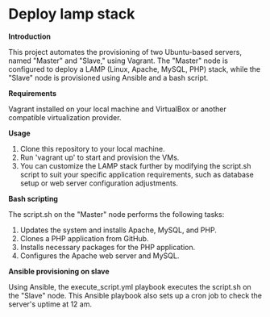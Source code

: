 # Deploy lamp stack

**Introduction**

This project automates the provisioning of two Ubuntu-based servers, named "Master" and "Slave," using Vagrant. The "Master" node is configured to deploy a LAMP (Linux, Apache, MySQL, PHP) stack, while the "Slave" node is provisioned using Ansible and a bash script.

**Requirements**

Vagrant installed on your local machine and VirtualBox or another compatible virtualization provider.

**Usage**
1. Clone this repository to your local machine.
2. Run 'vagrant up' to start and provision the VMs.
3. You can customize the LAMP stack further by modifying the script.sh script to suit your specific application requirements, such as database setup or web server configuration adjustments.

**Bash scripting**

The script.sh on the "Master" node performs the following tasks:

1. Updates the system and installs Apache, MySQL, and PHP.
2. Clones a PHP application from GitHub.
3. Installs necessary packages for the PHP application.
4. Configures the Apache web server and MySQL.

**Ansible provisioning on slave**

Using Ansible, the execute_script.yml playbook executes the script.sh on the "Slave" node. This Ansible playbook also sets up a cron job to check the server's uptime at 12 am.
